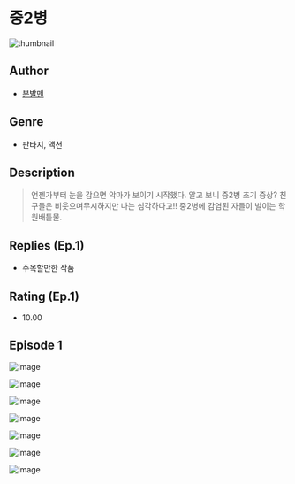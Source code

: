 # 중2병
![thumbnail](https://image-comic.pstatic.net/user_contents_data/challenge_comic/2023/05/23/upload_3486691242444863797_480x623.jpeg)

## Author
- [분발맨](https://comic.naver.com/artistTitle?id=366830)

## Genre
- 판타지, 액션

## Description
> 언젠가부터 눈을 감으면 악마가 보이기 시작했다. 알고 보니 중2병 초기 증상? 친구들은 비웃으며무시하지만 나는 심각하다고!! 중2병에 감염된 자들이 벌이는 학원배틀물.

## Replies (Ep.1)
- 주목할만한 작품

## Rating (Ep.1)
- 10.00

## Episode 1
![image](https://image-comic.pstatic.net/user_contents_data/challenge_comic/2023/05/23/366830/upload_3763092166250226273.jpeg)

![image](https://image-comic.pstatic.net/user_contents_data/challenge_comic/2023/05/23/366830/upload_7017279133657018721.jpeg)

![image](https://image-comic.pstatic.net/user_contents_data/challenge_comic/2023/05/23/366830/upload_7077751168623130934.jpeg)

![image](https://image-comic.pstatic.net/user_contents_data/challenge_comic/2023/05/23/366830/upload_7291662256053433656.jpeg)

![image](https://image-comic.pstatic.net/user_contents_data/challenge_comic/2023/05/23/366830/upload_7221910564764017972.jpeg)

![image](https://image-comic.pstatic.net/user_contents_data/challenge_comic/2023/05/23/366830/upload_3559593261446488626.jpeg)

![image](https://image-comic.pstatic.net/user_contents_data/challenge_comic/2023/05/23/366830/upload_7305792084344071219.jpeg)
